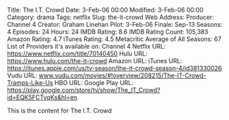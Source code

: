 Title: The I.T. Crowd
Date: 3-Feb-06 00:00
Modified: 3-Feb-06 00:00
Category: drama
Tags: netflix
Slug: the-it-crowd
Web Address: 
Producer: Channel 4
Creator: Graham Linehan
Pilot: 3-Feb-06
Finale: Sep-13
Seasons: 4
Episodes: 24
Hours: 24
IMDB Rating: 8.6
IMDB Rating Count: 105,383
Amazon Rating: 4.7
iTunes Rating: 4.5
Metacritic Average of All Seasons: 67
List of Providers it's available on: Channel 4
Netflix URL: https://www.netflix.com/title/70140450
Hulu URL: https://www.hulu.com/the-it-crowd
Amazon URL: 
iTunes URL: https://itunes.apple.com/us/tv-season/the-it-crowd-season-4/id381330026
Vudu URL: www.vudu.com/movies/#!overview/208215/The-IT-Crowd-Tramps-Like-Us
HBO URL: 
Google Play URL: https://play.google.com/store/tv/show/The_IT_Crowd?id=EQK5FCTyqKs&hl=en



This is the content for The I.T. Crowd